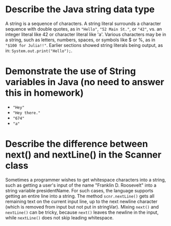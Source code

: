 # Describe the Java string data type
A string is a sequence of characters.
A string literal surrounds a character sequence with double quotes, as in `"Hello"`, `"52 Main St."`, or `"42"`, vs. an integer literal like 42 or character literal like 'a'.
Various characters may be in a string, such as letters, numbers, spaces, or symbols like $ or %, as in `"$100 for Julia!!"`.
Earlier sections showed string literals being output, as in: `System.out.print("Hello");`.
# Demonstrate the use of String variables in Java (no need to answer this in homework)
- `"Hey"`
- `"Hey there."`
- `"674"`
- `"a"`

# Describe the difference between next() and nextLine() in the Scanner class
Sometimes a programmer wishes to get whitespace characters into a string, such as getting a user's input of the name "Franklin D. Roosevelt" into a string variable presidentName.
For such cases, the language supports getting an entire line into a string. 
The method `scnr.nextLine()` gets all remaining text on the current input line, up to the next newline character (which is removed from input but not put in stringVar).
Mixing `next()` and `nextLine()` can be tricky, because `next()` leaves the newline in the input, while `nextLine()` does not skip leading whitespace.
